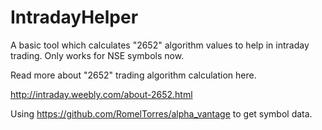 # IntradayHelper
A basic tool which calculates "2652" algorithm values to help in intraday trading. Only works for NSE symbols now.

Read more about "2652" trading algorithm calculation here.

http://intraday.weebly.com/about-2652.html

Using https://github.com/RomelTorres/alpha_vantage to get symbol data.

